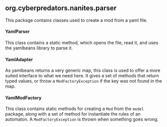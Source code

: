 ## org.cyberpredators.nanites.parser

This package contains classes used to create a mod from a yaml file.

#### YamlParser

This class contains a static method, which opens the file, read it, and uses the yamlbeans library to parse it.

#### YamlAdapter

As yamlbeans returns a very generic map, this class is used to offer a more suited interface to what we need here. It gives a set of methods that return typed values, or throw a `ModFactoryException` if the key was not found in the map.

#### YamlModFactory

This class contains static methods for creating a `Mod` from the `model` package, along with a set of method for instantiate the rules of an automaton. A `ModFactoryException` is thrown when something goes wrong.
